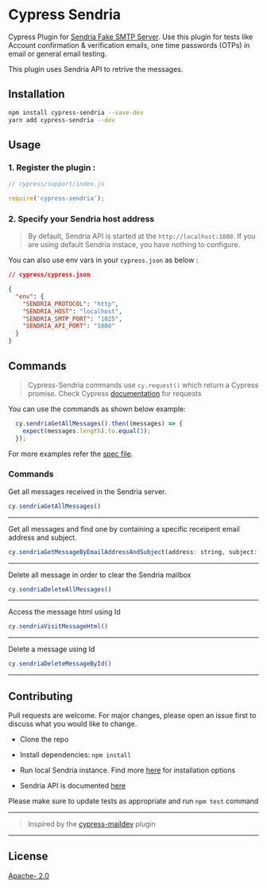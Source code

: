 # Cypress Sendria

Cypress Plugin for [Sendria Fake SMTP Server](https://github.com/msztolcman/sendria). Use this plugin for tests like Account confirmation & verification emails, one time passwords (OTPs) in email or general email testing.

This plugin uses Sendria API to retrive the messages.

## Installation

```bash
npm install cypress-sendria --save-dev
yarn add cypress-sendria --dev
```

## Usage

### 1. Register the plugin :

```JavaScript
// cypress/support/index.js

require('cypress-sendria');
```

### 2. Specify your Sendria host address

> By default, Sendria API is started at the `http://localhost:1080`. If you are using default Sendria instace, you have nothing to configure.

You can also use env vars in your `cypress.json` as below :

```json
// cypress/cypress.json

{
  "env": {
    "SENDRIA_PROTOCOL": "http",
    "SENDRIA_HOST": "localhost",
    "SENDRIA_SMTP_PORT": "1025",
    "SENDRIA_API_PORT": "1080"
  }
}
```

## Commands

> Cypress-Sendria commands use `cy.request()` which return a Cypress promise. Check Cypress [documentation](https://docs.cypress.io/api/commands/request.html) for requests

You can use the commands as shown below example:

```JavaScript
  cy.sendriaGetAllMessages().then((messages) => {
    expect(messages.length).to.equal(3);
  });
```

For more examples refer the [spec file](./cypress/integration/sendria.spec.js).

### Commands

Get all messages received in the Sendria server.

```JavaScript
cy.sendriaGetAllMessages()
```
---

Get all messages and find one by containing a specific receipent email address and subject.

```JavaScript
cy.sendriaGetMessageByEmailAddressAndSubject(address: string, subject: string)
```
---

Delete all message in order to clear the
Sendria mailbox

```JavaScript
cy.sendriaDeleteAllMessages()
```
---

Access the message html using Id

```JavaScript
cy.sendriaVisitMessageHtml()
```
---

Delete a message using Id

```JavaScript
cy.sendriaDeleteMessageById()
```
---

## Contributing

Pull requests are welcome. For major changes, please open an issue first to discuss what you would like to change.

- Clone the repo

- Install dependencies: `npm install`

- Run local Sendria instance. Find more [here](https://github.com/upgundecha/cypress-sendria) for installation options

- Sendria API is documented [here](https://github.com/msztolcman/sendria#api)

Please make sure to update tests as appropriate and run `npm test` command

---

> Inspired by the [cypress-maildev](https://github.com/Clebiez/cypress-maildev) plugin

---

## License

[Apache- 2.0](https://choosealicense.com/licenses/apache-2.0/)

